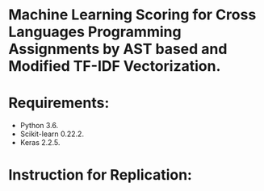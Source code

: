 # Machine Learning Scoring for Cross Languages Programming Assignments by AST based and Modified TF-IDF Vectorization.

# Requirements:
- Python 3.6.
- Scikit-learn 0.22.2.
- Keras 2.2.5.

# Instruction for Replication:
